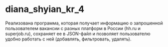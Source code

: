 # diana_shyian_kr_4
Реализована программа, которая получает информацию о запрошенной пользователем вакансии с разных платформ в России (hh.ru и superjob.ru), сохраняет ее в JSON-файл и позволяет пользователю удобно работать с ней (добавлять, фильтровать, удалять).
